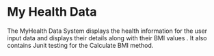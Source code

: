 # My Health Data
The MyHealth Data System displays the health information for the user input data and displays their details along with their BMI values . It also contains Junit testing for the Calculate BMI method.
